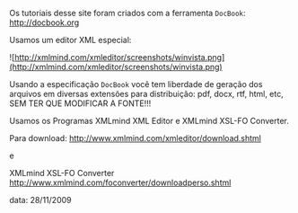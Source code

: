 Os tutoriais desse site foram criados com a ferramenta `DocBook`:
http://docbook.org

Usamos um editor XML especial:


![http://xmlmind.com/xmleditor/screenshots/winvista.png](http://xmlmind.com/xmleditor/screenshots/winvista.png)


Usando a especificação `DocBook`
você tem liberdade de geração dos arquivos em diversas extensões
para distribuição: pdf, docx, rtf, html, etc, SEM TER QUE MODIFICAR A FONTE!!!

Usamos os Programas XMLmind XML Editor e XMLmind XSL-FO Converter.

Para download:
http://www.xmlmind.com/xmleditor/download.shtml

e

XMLmind XSL-FO Converter
http://www.xmlmind.com/foconverter/downloadperso.shtml

data: 28/11/2009